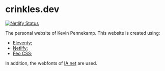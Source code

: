 # crinkles.dev

[![Netlify Status](https://api.netlify.com/api/v1/badges/b654c94e-08a6-4b79-b443-7837581b1d8d/deploy-status)](https://app.netlify.com/sites/gatsby-starter-netlify-cms-ci/deploys)

The personal website of Kevin Pennekamp. This website is created using:

- [Eleventy](https://www.11ty.dev/);
- [Netlify](https://www.netlify.com);
- [Feo CSS](https://feo.vyckes.dev);

In addition, the webfonts of [IA.net](https://github.com/iaolo/iA-Fonts) are used.
